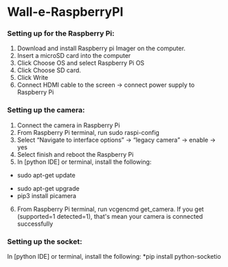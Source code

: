 # Wall-e-RaspberryPI

### Setting up for the Raspberry Pi: ###
1. Download and install Raspberry pi Imager on the computer.
2. Insert a microSD card into the computer
3. Click Choose OS and select Raspberry Pi OS
4. Click Choose SD card.
5. Click Write
6. Connect HDMI cable to the screen →  connect power supply to Raspberry Pi

### Setting up the camera: ###
1. Connect the camera in Raspberry Pi
2. From Raspberry Pi terminal, run sudo raspi-config
3. Select “Navigate to interface options” → “legacy camera” → enable → yes
4. Select finish and reboot the Raspberry Pi
5. In [python IDE] or terminal, install the following: 
 - sudo apt-get update
 * sudo apt-get upgrade
 * pip3 install picamera
6. From Raspberry Pi terminal, run vcgencmd get_camera. If you get (supported=1 detected=1), that's mean your camera is connected successfully

### Setting up the socket: ###
In [python IDE] or terminal, install the following:
 *pip install python-socketio

